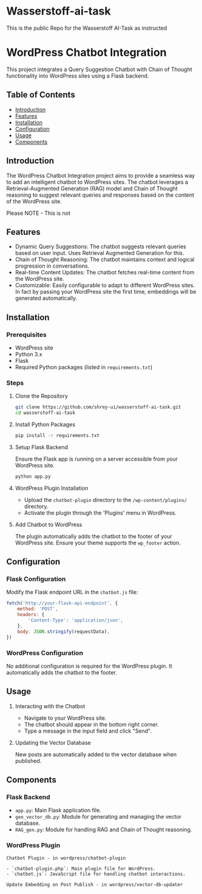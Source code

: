 # Wasserstoff-ai-task

This is the public Repo for the Wasserstoff AI-Task as instructed

# WordPress Chatbot Integration

This project integrates a Query Suggestion Chatbot with Chain of Thought functionality into WordPress sites using a Flask backend.

## Table of Contents

- [Introduction](#introduction)
- [Features](#features)
- [Installation](#installation)
- [Configuration](#configuration)
- [Usage](#usage)
- [Components](#components)

## Introduction

The WordPress Chatbot Integration project aims to provide a seamless way to add an intelligent chatbot to WordPress sites. The chatbot leverages a Retrieval-Augmented Generation (RAG) model and Chain of Thought reasoning to suggest relevant queries and responses based on the content of the WordPress site.

Please NOTE - This is not 

## Features

- Dynamic Query Suggestions: The chatbot suggests relevant queries based on user input. Uses Retrieval Augmented Generation for this.
- Chain of Thought Reasoning: The chatbot maintains context and logical progression in conversations.
- Real-time Content Updates: The chatbot fetches real-time content from the WordPress site.
- Customizable: Easily configurable to adapt to different WordPress sites. In fact by passing your WordPress site the first time, 
				embeddings will be generated automatically.

## Installation

### Prerequisites

- WordPress site
- Python 3.x
- Flask
- Required Python packages (listed in `requirements.txt`)

### Steps

1. Clone the Repository

    ```bash
    git clone https://github.com/shrey-ui/wasserstoff-ai-task.git
    cd wasserstoff-ai-task
    ```

2. Install Python Packages

    ```bash
    pip install -r requirements.txt
    ```

3. Setup Flask Backend

    Ensure the Flask app is running on a server accessible from your WordPress site.

    ```bash
    python app.py
    ```

4. WordPress Plugin Installation

    - Upload the `chatbot-plugin` directory to the `/wp-content/plugins/` directory.
    - Activate the plugin through the 'Plugins' menu in WordPress.

5. Add Chatbot to WordPress

    The plugin automatically adds the chatbot to the footer of your WordPress site. Ensure your theme supports the `wp_footer` action.

## Configuration

### Flask Configuration

Modify the Flask endpoint URL in the `chatbot.js` file:

```javascript
fetch('http://your-flask-api-endpoint', {
    method: 'POST',
    headers: {
        'Content-Type': 'application/json',
    },
    body: JSON.stringify(requestData),
})
```

### WordPress Configuration

No additional configuration is required for the WordPress plugin. It automatically adds the chatbot to the footer.

## Usage

1. Interacting with the Chatbot

    - Navigate to your WordPress site.
    - The chatbot should appear in the bottom right corner.
    - Type a message in the input field and click "Send".

2. Updating the Vector Database

    New posts are automatically added to the vector database when published. 

## Components

### Flask Backend

- `app.py`: Main Flask application file.
- `gen_vector_db.py`: Module for generating and managing the vector database.
- `RAG_gen.py`: Module for handling RAG and Chain of Thought reasoning.

### WordPress Plugin
	
	Chatbot Plugin - in wordpress/chatbot-plugin

	- `chatbot-plugin.php`: Main plugin file for WordPress.
	- `chatbot.js`: JavaScript file for handling chatbot interactions.

	Update Embedding on Post Publish - in wordpress/vector-db-updater




